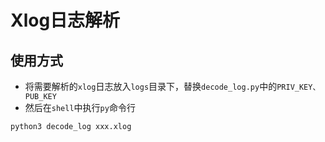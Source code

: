 # Xlog日志解析
## 使用方式
- 将需要解析的`xlog`日志放入`logs`目录下，替换`decode_log.py`中的`PRIV_KEY、PUB_KEY`
- 然后在`shell`中执行`py`命令行
```shell
python3 decode_log xxx.xlog
```